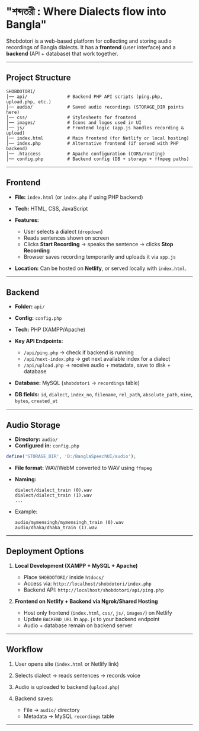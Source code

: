 # "শব্দতরী : Where Dialects flow into Bangla"

Shobdotori is a web-based platform for collecting and storing audio recordings of Bangla dialects.
It has a **frontend** (user interface) and a **backend** (API + database) that work together.

---

## Project Structure

```
SHOBDOTORI/
│── api/               # Backend PHP API scripts (ping.php, upload.php, etc.)
│── audio/             # Saved audio recordings (STORAGE_DIR points here)
│── css/               # Stylesheets for frontend
│── images/            # Icons and logos used in UI
│── js/                # Frontend logic (app.js handles recording & upload)
│── index.html         # Main frontend (for Netlify or local hosting)
│── index.php          # Alternative frontend (if served with PHP backend)
│── .htaccess          # Apache configuration (CORS/routing)
│── config.php         # Backend config (DB + storage + ffmpeg paths)
```

---

## Frontend

* **File:** `index.html` (or `index.php` if using PHP backend)

* **Tech:** HTML, CSS, JavaScript

* **Features:**

  * User selects a dialect (`dropdown`)
  * Reads sentences shown on screen
  * Clicks **Start Recording** → speaks the sentence → clicks **Stop Recording**
  * Browser saves recording temporarily and uploads it via `app.js`

* **Location:**
  Can be hosted on **Netlify**, or served locally with `index.html`.

---

## Backend

* **Folder:** `api/`

* **Config:** `config.php`

* **Tech:** PHP (XAMPP/Apache)

* **Key API Endpoints:**

  * `/api/ping.php` → check if backend is running
  * `/api/next-index.php` → get next available index for a dialect
  * `/api/upload.php` → receive audio + metadata, save to disk + database

* **Database:** MySQL (`shobdotori` → `recordings` table)

* **DB fields:** `id`, `dialect`, `index_no`, `filename`, `rel_path`, `absolute_path`, `mime`, `bytes`, `created_at`

---

## Audio Storage

* **Directory:** `audio/`
* **Configured in:** `config.php`

```php
define('STORAGE_DIR', 'D:/BanglaSpeechUI/audio'); 
```

* **File format:** WAV/WebM converted to WAV using `ffmpeg`

* **Naming:**

  ```
  dialect/dialect_train (0).wav
  dialect/dialect_train (1).wav
  ...
  ```

* Example:

  ```
  audio/mymensingh/mymensingh_train (0).wav
  audio/dhaka/dhaka_train (1).wav
  ```

---

## Deployment Options

1. **Local Development (XAMPP + MySQL + Apache)**

   * Place `SHOBDOTORI/` inside `htdocs/`
   * Access via: `http://localhost/shobdotori/index.php`
   * Backend API: `http://localhost/shobdotori/api/ping.php`

2. **Frontend on Netlify + Backend via Ngrok/Shared Hosting**

   * Host only frontend (`index.html`, `css/`, `js/`, `images/`) on Netlify
   * Update `BACKEND_URL` in `app.js` to your backend endpoint
   * Audio + database remain on backend server

---

## Workflow

1. User opens site (`index.html` or Netlify link)
2. Selects dialect → reads sentences → records voice
3. Audio is uploaded to backend (`upload.php`)
4. Backend saves:

   * File → `audio/` directory
   * Metadata → MySQL `recordings` table

---


